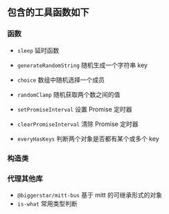## 包含的工具函数如下

### 函数

- `sleep`
  延时函数

- `generateRandomString`
  随机生成一个字符串 key

- `choice`
  数组中随机选择一个成员

- `randomClamp`
  随机获取两个数之间的值

- `setPromiseInterval`
  设置 Promise 定时器

- `clearPromiseInterval`
  清除 Promise 定时器

- `everyHasKeys`
  判断两个对象是否都有某个或多个 key


### 构造类



### 代理其他库

- `@biggerstar/mitt-bus` 基于 mitt 的可继承形式的对象
- `is-what` 常用类型判断
